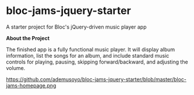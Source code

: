 # bloc-jams-jquery-starter

A starter project for Bloc's jQuery-driven music player app


**About the Project**



The finished app is a fully functional music player. It will display album information, list the songs for an album, and include standard music controls for playing, pausing, skipping forward/backward, and adjusting the volume.


https://github.com/ademusoyo/bloc-jams-jquery-starter/blob/master/bloc-jams-homepage.png
